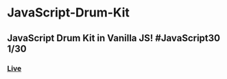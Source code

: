 # JavaScript-Drum-Kit
## JavaScript Drum Kit in Vanilla JS! #JavaScript30 1/30
### [Live](https://artanmerko.github.io/JavaScript-Drum-Kit/)

